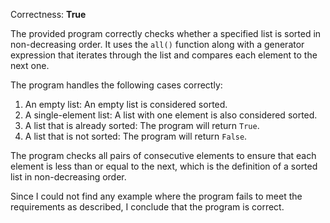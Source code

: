 Correctness: **True**

The provided program correctly checks whether a specified list is sorted in non-decreasing order. It uses the `all()` function along with a generator expression that iterates through the list and compares each element to the next one. 

The program handles the following cases correctly:
1. An empty list: An empty list is considered sorted.
2. A single-element list: A list with one element is also considered sorted.
3. A list that is already sorted: The program will return `True`.
4. A list that is not sorted: The program will return `False`.

The program checks all pairs of consecutive elements to ensure that each element is less than or equal to the next, which is the definition of a sorted list in non-decreasing order. 

Since I could not find any example where the program fails to meet the requirements as described, I conclude that the program is correct.